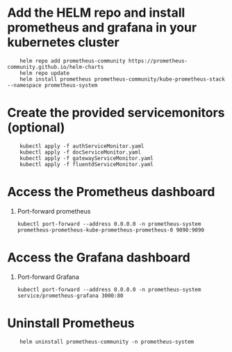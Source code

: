 # Add the HELM repo and install prometheus and grafana in your kubernetes cluster

		helm repo add prometheus-community https://prometheus-community.github.io/helm-charts
		helm repo update
		helm install prometheus prometheus-community/kube-prometheus-stack --namespace prometheus-system

# Create the provided servicemonitors (optional)

		kubectl apply -f authServiceMonitor.yaml
		kubectl apply -f docServiceMonitor.yaml
		kubectl apply -f gatewayServiceMonitor.yaml
		kubectl apply -f fluentdServiceMonitor.yaml

# Access the Prometheus dashboard

1.	Port-forward prometheus

		kubectl port-forward --address 0.0.0.0 -n prometheus-system prometheus-prometheus-kube-prometheus-prometheus-0 9090:9090

# Access the Grafana dashboard

1.	Port-forward Grafana

		kubectl port-forward --address 0.0.0.0 -n prometheus-system service/prometheus-grafana 3000:80
	
# Uninstall Prometheus

		helm uninstall prometheus-community -n prometheus-system